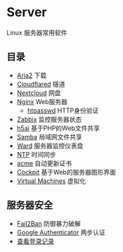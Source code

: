 # Server

Linux 服务器常用软件

## 目录

- [Aria2](Aria2/Aria2.md) 下载
- [Cloudflared](Cloudflared/README.md) 隧道
- [Nextcloud](Nextcloud/README.md) 网盘
- [Nginx](Nginx/Nginx.md) Web服务器
  - [htpasswd](Nginx/htpasswd.md) HTTP身份验证
- [Zabbix](Zabbix/README.md) 监控服务器状态
- [h5ai](h5ai.md) 基于PHP的Web文件共享
- [Samba](Samba.md) 局域网文件共享
- [Ward](Ward.md) 服务器监控仪表盘
- [NTP](ntp.md) 时间同步
- [acme](acme.md) 自动更新证书
- [Cockpit](Cockpit.md) 基于Web的服务器图形界面
- [Virtual Machines](VM.md) 虚拟化

## 服务器安全

- [Fail2Ban](Fail2Ban.md) 防御暴力破解
- [Google Authenticator](google-authenticator.md) 两步认证
- [查看登录记录](last.md)
